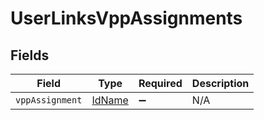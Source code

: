 # UserLinksVppAssignments


## Fields

| Field                                   | Type                                    | Required                                | Description                             |
| --------------------------------------- | --------------------------------------- | --------------------------------------- | --------------------------------------- |
| `vppAssignment`                         | [IdName](../../models/shared/idname.md) | :heavy_minus_sign:                      | N/A                                     |